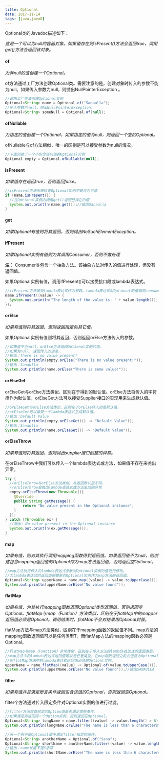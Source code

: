 ```yaml
---
title: Optional
date: 2017-11-14
tags: [java,java8]
---
```


Optional类的Javadoc描述如下：

*这是一个可以为null的容器对象。如果值存在则isPresent()方法会返回true，调用get()方法会返回该对象。*

#### of

*为非null的值创建一个Optional。*

of方法通过工厂方法创建Optional类。需要注意的是，创建对象时传入的参数不能为null。如果传入参数为null，则抛出NullPointerException 。

```java
//调用工厂方法创建Optional实例
Optional<String> name = Optional.of("Sanaulla");
//传入参数为null，抛出NullPointerException.
Optional<String> someNull = Optional.of(null);
```

#### ofNullable

*为指定的值创建一个Optional，如果指定的值为null，则返回一个空的Optional。*

ofNullable与of方法相似，唯一的区别是可以接受参数为null的情况。

```java
//下面创建了一个不包含任何值的Optional实例
Optional empty = Optional.ofNullable(null);
```

#### isPresent

*如果值存在返回true，否则返回false。*

```java
//isPresent方法用来检查Optional实例中是否包含值
if (name.isPresent()) {
  //在Optional实例内调用get()返回已存在的值
  System.out.println(name.get());//输出Sanaulla
}
```

#### get

*如果Optional有值则将其返回，否则抛出NoSuchElementException。*

#### ifPresent

*如果Optional实例有值则为其调用Consumer，否则不做处理*

**注：** Consumer类包含一个抽象方法。该抽象方法对传入的值进行处理，但没有返回值。

如果Optional实例有值，调用ifPresent()可以接受接口段或lambda表达式。

```java
//ifPresent方法接受lambda表达式作为参数。lambda表达式对Optional的值调用consumer进行处理。
name.ifPresent((value) -> {
  System.out.println("The length of the value is: " + value.length());
});
```

#### orElse

*如果有值则将其返回，否则返回指定的其它值。*

如果Optional实例有值则将其返回，否则返回orElse方法传入的参数。

```java
//如果值不为null，orElse方法返回Optional实例的值。
//如果为null，返回传入的消息。
//输出：There is no value present!
System.out.println(empty.orElse("There is no value present!"));
//输出：Sanaulla
System.out.println(name.orElse("There is some value!"));
```

#### orElseGet

orElseGet与orElse方法类似，区别在于得到的默认值。orElse方法将传入的字符串作为默认值，orElseGet方法可以接受Supplier接口的实现用来生成默认值。

```java
//orElseGet与orElse方法类似，区别在于orElse传入的是默认值，
//orElseGet可以接受一个lambda表达式生成默认值。
//输出：Default Value
System.out.println(empty.orElseGet(() -> "Default Value"));
//输出：Sanaulla
System.out.println(name.orElseGet(() -> "Default Value"));
```

#### orElseThrow

*如果有值则将其返回，否则抛出supplier接口创建的异常。*

在orElseThrow中我们可以传入一个lambda表达式或方法，如果值不存在来抛出异常。

```java
try {
  //orElseThrow与orElse方法类似。与返回默认值不同，
  //orElseThrow会抛出lambda表达式或方法生成的异常 
  empty.orElseThrow(new Throwable(){
    @Override
    public String getMessage() {
        return "No value present in the Optional instance";
    }
  });
} catch (Throwable ex) {
  //输出: No value present in the Optional instance
  System.out.println(ex.getMessage());
}
```

#### map

*如果有值，则对其执行调用mapping函数得到返回值。如果返回值不为null，则创建包含mapping返回值的Optional作为map方法返回值，否则返回空Optional。*

```java
//map方法执行传入的lambda表达式参数对Optional实例的值进行修改。
//为lambda表达式的返回值创建新的Optional实例作为map方法的返回值。
Optional<String> upperName = name.map((value) -> value.toUpperCase());
System.out.println(upperName.orElse("No value found"));
```

#### flatMap

*如果有值，为其执行mapping函数返回Optional类型返回值，否则返回空Optional。flatMap与map（Funtion）方法类似，区别在于flatMap中的mapper返回值必须是Optional。调用结束时，flatMap不会对结果用Optional封装。*

flatMap方法与map方法类似，区别在于mapping函数的返回值不同。map方法的mapping函数返回值可以是任何类型T，而flatMap方法的mapping函数必须是Optional。

```java
//flatMap与map（Function）非常类似，区别在于传入方法的lambda表达式的返回类型。
//map方法中的lambda表达式返回值可以是任意类型，在map函数返回之前会包装为Optional。 
//但flatMap方法中的lambda表达式返回值必须是Optionl实例。 
upperName = name.flatMap((value) -> Optional.of(value.toUpperCase()));
System.out.println(upperName.orElse("No value found"));//输出SANAULLA
```

#### filter

*如果有值并且满足断言条件返回包含该值的Optional，否则返回空Optional。*

filter个方法通过传入限定条件对Optional实例的值进行过滤。

```java
//filter方法检查给定的Option值是否满足某些条件。
//如果满足则返回同一个Option实例，否则返回空Optional。
Optional<String> longName = name.filter((value) -> value.length() > 6);
System.out.println(longName.orElse("The name is less than 6 characters"));//输出Sanaulla
 
//另一个例子是Optional值不满足filter指定的条件。
Optional<String> anotherName = Optional.of("Sana");
Optional<String> shortName = anotherName.filter((value) -> value.length() > 6);
//输出：name长度不足6字符
System.out.println(shortName.orElse("The name is less than 6 characters"));
```